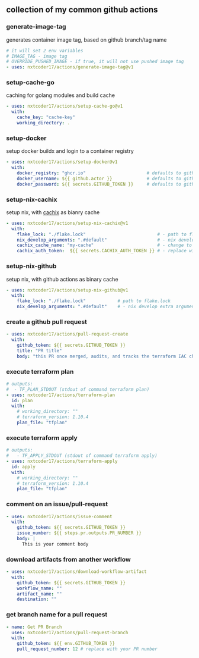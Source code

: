 ## collection of my common github actions

### generate-image-tag

generates container image tag, based on github branch/tag name

```yaml
# it will set 2 env variables
# IMAGE_TAG - image tag
# OVERRIDE_PUSHED_IMAGE - if true, it will not use pushed image tag
- uses: nxtcoder17/actions/generate-image-tag@v1
```

### setup-cache-go

caching for golang modules and build cache

```yaml
- uses: nxtcoder17/actions/setup-cache-go@v1
  with:
    cache_key: "cache-key"
    working_directory: .
```

### setup-docker

setup docker buildx and login to a container registry

```yaml
- uses: nxtcoder17/actions/setup-docker@v1
  with:
    docker_registry: "ghcr.io"                       # defaults to github container registry
    docker_username: ${{ github.actor }}             # defaults to github event actor
    docker_password: ${{ secrets.GITHUB_TOKEN }}     # defaults to github access token
```

### setup-nix-cachix

setup nix, with [cachix](https://cachix.org/) as bianry cache

```yaml
- uses: nxtcoder17/actions/setup-nix-cachix@v1
  with:
    flake_lock: "./flake.lock"                           # - path to flake.lock
    nix_develop_arguments: ".#default"                   # - nix develop arguments
    cachix_cache_name: "my-cache"                        # - change to your cachix cache
    cachix_auth_token:  ${{ secrets.CACHIX_AUTH_TOKEN }} # - replace with your Cachix Auth Token
```

### setup-nix-github

setup nix, with github actions as binary cache

```yaml
- uses: nxtcoder17/actions/setup-nix-github@v1
  with:
    flake_lock: "./flake.lock"            # path to flake.lock 
    nix_develop_arguments: ".#default"    # - nix develop extra arguments
```

### create a github pull request

```yaml
- uses: nxtcoder17/actions/pull-request-create
  with:
    github_token: ${{ secrets.GITHUB_TOKEN }}
    title: "PR title"
    body: "this PR once merged, audits, and tracks the terraform IAC changes"

```

### execute terraform plan

```yaml
# outputs:
#  - TF_PLAN_STDOUT (stdout of command terraform plan)
- uses: nxtcoder17/actions/terraform-plan
  id: plan
  with:
    # working_directory: ""
    # terraform_version: 1.10.4
    plan_file: "tfplan"
```

### execute terraform apply

```yaml
# outputs:
#   - TF_APPLY_STDOUT (stdout of command terraform apply)
- uses: nxtcoder17/actions/terraform-apply
  id: apply
  with:
    # working_directory: ""
    # terraform_version: 1.10.4
    plan_file: "tfplan"

```

### comment on an issue/pull-request

```yaml
- uses: nxtcoder17/actions/issue-comment
  with:
    github_token: ${{ secrets.GITHUB_TOKEN }}
    issue_number: ${{ steps.pr.outputs.PR_NUMBER }}
    body: |
      This is your comment body
```

### download artifacts from another workflow

```yaml
- uses: nxtcoder17/actions/download-workflow-artifact
  with:
    github_token: ${{ secrets.GITHUB_TOKEN }}
    workflow_name: ""
    artifact_name: ""
    destination: ""
```

### get branch name for a pull request

```yaml
- name: Get PR Branch
  uses: nxtcoder17/actions/pull-request-branch
  with:
    github_token: ${{ env.GITHUB_TOKEN }}
    pull_request_number: 12 # replace with your PR number
```
